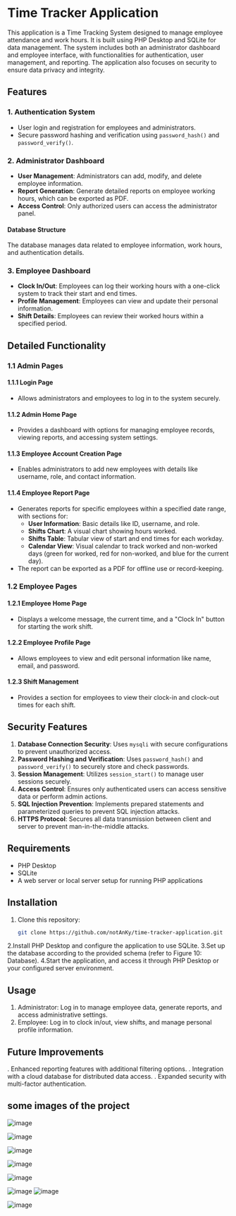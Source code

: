 # Time Tracker Application


This application is a Time Tracking System designed to manage employee attendance and work hours. It is built using PHP Desktop and SQLite for data management. The system includes both an administrator dashboard and employee interface, with functionalities for authentication, user management, and reporting. The application also focuses on security to ensure data privacy and integrity.

## Features

### 1. Authentication System
   - User login and registration for employees and administrators.
   - Secure password hashing and verification using `password_hash()` and `password_verify()`.

### 2. Administrator Dashboard
   - **User Management**: Administrators can add, modify, and delete employee information.
   - **Report Generation**: Generate detailed reports on employee working hours, which can be exported as PDF.
   - **Access Control**: Only authorized users can access the administrator panel.

#### Database Structure
The database manages data related to employee information, work hours, and authentication details.

### 3. Employee Dashboard
   - **Clock In/Out**: Employees can log their working hours with a one-click system to track their start and end times.
   - **Profile Management**: Employees can view and update their personal information.
   - **Shift Details**: Employees can review their worked hours within a specified period.

## Detailed Functionality

### 1.1 Admin Pages

#### 1.1.1 Login Page
   - Allows administrators and employees to log in to the system securely.

#### 1.1.2 Admin Home Page
   - Provides a dashboard with options for managing employee records, viewing reports, and accessing system settings.

#### 1.1.3 Employee Account Creation Page
   - Enables administrators to add new employees with details like username, role, and contact information.

#### 1.1.4 Employee Report Page
   - Generates reports for specific employees within a specified date range, with sections for:
     - **User Information**: Basic details like ID, username, and role.
     - **Shifts Chart**: A visual chart showing hours worked.
     - **Shifts Table**: Tabular view of start and end times for each workday.
     - **Calendar View**: Visual calendar to track worked and non-worked days (green for worked, red for non-worked, and blue for the current day).
   - The report can be exported as a PDF for offline use or record-keeping.

### 1.2 Employee Pages

#### 1.2.1 Employee Home Page
   - Displays a welcome message, the current time, and a "Clock In" button for starting the work shift.

#### 1.2.2 Employee Profile Page
   - Allows employees to view and edit personal information like name, email, and password.

#### 1.2.3 Shift Management
   - Provides a section for employees to view their clock-in and clock-out times for each shift.

## Security Features

1. **Database Connection Security**: Uses `mysqli` with secure configurations to prevent unauthorized access.
2. **Password Hashing and Verification**: Uses `password_hash()` and `password_verify()` to securely store and check passwords.
3. **Session Management**: Utilizes `session_start()` to manage user sessions securely.
4. **Access Control**: Ensures only authenticated users can access sensitive data or perform admin actions.
5. **SQL Injection Prevention**: Implements prepared statements and parameterized queries to prevent SQL injection attacks.
6. **HTTPS Protocol**: Secures all data transmission between client and server to prevent man-in-the-middle attacks.

## Requirements

- PHP Desktop
- SQLite
- A web server or local server setup for running PHP applications

## Installation

1. Clone this repository:
   ```bash
   git clone https://github.com/notAnKy/time-tracker-application.git
2.Install PHP Desktop and configure the application to use SQLite.
3.Set up the database according to the provided schema (refer to Figure 10: Database).
4.Start the application, and access it through PHP Desktop or your configured server environment.
## Usage
1. Administrator: Log in to manage employee data, generate reports, and access administrative settings.
2. Employee: Log in to clock in/out, view shifts, and manage personal profile information.
## Future Improvements
. Enhanced reporting features with additional filtering options.
. Integration with a cloud database for distributed data access.
. Expanded security with multi-factor authentication.

## some images of the project
![image](https://github.com/user-attachments/assets/af714bd3-43b4-4d11-ba6b-43a3149ea1c5)

![image](https://github.com/user-attachments/assets/3b44c194-9490-4395-949a-9c5a839e3f70)

![image](https://github.com/user-attachments/assets/368ec35f-26e2-4dc3-b15b-5e22b7566a25)

![image](https://github.com/user-attachments/assets/36a3b0e3-794a-4c7f-b25b-64e410910720)

![image](https://github.com/user-attachments/assets/03811280-2b25-4e85-91b9-0443000c36e5)

![image](https://github.com/user-attachments/assets/afa1c46a-7978-4336-a6d3-2b4c52ab1f23)
![image](https://github.com/user-attachments/assets/02e4eef2-610b-4ebe-be1a-eb4e93418d1f)


![image](https://github.com/user-attachments/assets/4fe83292-856d-4bef-aa57-42c7716e2f1a)




